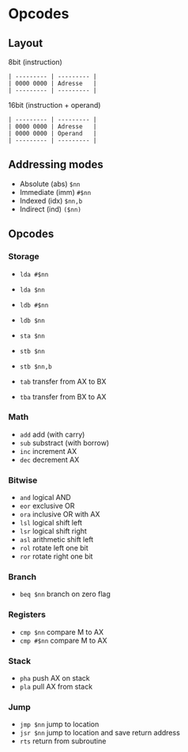 # Opcodes

## Layout

8bit (instruction)

```
| --------- | --------- |
| 0000 0000 | Adresse   |
| --------- | --------- |
```

16bit (instruction + operand)

```
| --------- | --------- |
| 0000 0000 | Adresse   |
| 0000 0000 | Operand   |
| --------- | --------- |
```

## Addressing modes

* Absolute (abs) `$nn`
* Immediate (imm) `#$nn`
* Indexed (idx) `$nn,b`
* Indirect (ind) `($nn)`

## Opcodes

### Storage

* `lda #$nn`
* `lda $nn`
* `ldb #$nn`
* `ldb $nn`

* `sta $nn`
* `stb $nn`
* `stb $nn,b`

* `tab` transfer from AX to BX
* `tba` transfer from BX to AX

### Math

* `add` add (with carry)
* `sub` substract (with borrow)
* `inc` increment AX
* `dec` decrement AX

### Bitwise

* `and` logical AND
* `eor` exclusive OR
* `ora` inclusive OR with AX
* `lsl` logical shift left
* `lsr` logical shift right
* `asl` arithmetic shift left
* `rol` rotate left one bit
* `ror` rotate right one bit

### Branch

* `beq $nn` branch on zero flag

### Registers

* `cmp $nn` compare M to AX
* `cmp #$nn` compare M to AX

### Stack

* `pha` push AX on stack
* `pla` pull AX from stack

### Jump

* `jmp $nn` jump to location
* `jsr $nn` jump to location and save return address
* `rts` return from subroutine

